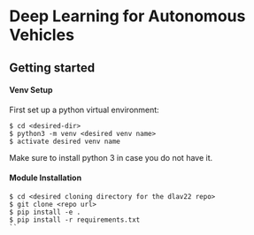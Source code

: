 # Deep Learning for Autonomous Vehicles


## Getting started

#### Venv Setup
First set up a python virtual environment:
```
$ cd <desired-dir>
$ python3 -m venv <desired venv name>
$ activate desired venv name
```
Make sure to install python 3 in case you do not have it.

#### Module Installation
```
$ cd <desired cloning directory for the dlav22 repo>
$ git clone <repo url>
$ pip install -e .
$ pip install -r requirements.txt
``
